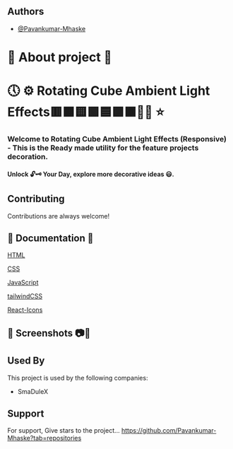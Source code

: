 ## Authors

- [@Pavankumar-Mhaske](https://github.com/Pavankumar-Mhaske)

# 🚀 About project 💖

# 🕔 ⚙ Rotating Cube Ambient Light Effects🟥🟧🟨🟩🟦🟪🟫✌🏻 ⭐

### Welcome to Rotating Cube Ambient Light Effects (Responsive) - This is the Ready made utility for the feature projects decoration.

#### Unlock 🔓🗝 Your Day, explore more decorative ideas 😃.

## Contributing

Contributions are always welcome!

## 📃 Documentation 📄

[HTML](https://developer.mozilla.org/en-US/docs/Web/HTML)

[CSS](https://developer.mozilla.org/en-US/docs/Web/CSS)

[JavaScript](https://developer.mozilla.org/en-US/docs/Web/JavaScript)

[tailwindCSS](https://tailwindcss.com/)

[React-Icons](https://react-icons.github.io/react-icons)

## 📸 Screenshots 📷🎥

## Used By

This project is used by the following companies:

- SmaDuleX

## Support

For support, Give stars to the project... https://github.com/Pavankumar-Mhaske?tab=repositories
